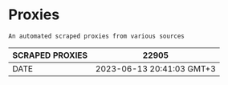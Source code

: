 # Proxies
    An automated scraped proxies from various sources

| SCRAPED PROXIES | 22905            |
|-----------------|---------------------------|
| DATE            | 2023-06-13 20:41:03 GMT+3          |